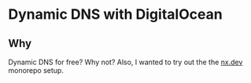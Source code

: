 # Dynamic DNS with DigitalOcean

## Why

Dynamic DNS for free? Why not? Also, I wanted to try out the the [nx.dev](https://nx.dev) monorepo setup.


